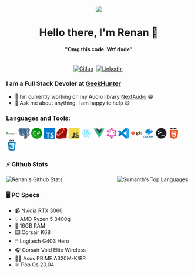 <p align="center">
  <img 
    src="https://i.pinimg.com/originals/e4/26/70/e426702edf874b181aced1e2fa5c6cde.gif"
    align="center" 
    height="200" 
    width="auto" 
  >
<p/>
<p>
  <h1 align="center"><b>Hello there, I'm Renan 👋</b></h1>
</p>
<p>
  <h4 align="center"><b>"Omg this code. Wtf dude"</b></h4>
</p>
<p align="center">
<br>
<a href="https://gitlab.com/renanrcp"><img src="https://img.shields.io/badge/GitLab-330F63?style=for-the-badge&logo=gitlab&logoColor=white" alt="Gitlab" /></a>&nbsp;
<a href="https://www.linkedin.com/in/renanrcp/"><img src="https://img.shields.io/badge/linkedin-%230077B5.svg?&style=for-the-badge&logo=linkedin&logoColor=white" alt="LinkedIn" /></a>&nbsp;
</p>

### I am a Full Stack Devoler at [GeekHunter](https://geekhunter.com.br)
- 🔭 I’m currently working on my Audio library [NextAudio](https://github.com/NextAudio/NextAudio) :grin:
- 💬 Ask me about anything, I am happy to help :smile:

### Languages and Tools: 
<code><img height="30" src="https://raw.githubusercontent.com/github/explore/80688e429a7d4ef2fca1e82350fe8e3517d3494d/topics/mongodb/mongodb.png"></code>
<code><img height="30" src="https://raw.githubusercontent.com/github/explore/80688e429a7d4ef2fca1e82350fe8e3517d3494d/topics/postgresql/postgresql.png"></code>
<code><img height="30" src="https://raw.githubusercontent.com/github/explore/80688e429a7d4ef2fca1e82350fe8e3517d3494d/topics/csharp/csharp.png"></code>
<code><img height="30" src="https://raw.githubusercontent.com/github/explore/80688e429a7d4ef2fca1e82350fe8e3517d3494d/topics/typescript/typescript.png"></code>
<code><img height="30" src="https://raw.githubusercontent.com/github/explore/80688e429a7d4ef2fca1e82350fe8e3517d3494d/topics/ruby/ruby.png"></code>
<code><img height="30" src="https://raw.githubusercontent.com/github/explore/80688e429a7d4ef2fca1e82350fe8e3517d3494d/topics/javascript/javascript.png"></code>
<code><img height="30" src="https://raw.githubusercontent.com/github/explore/80688e429a7d4ef2fca1e82350fe8e3517d3494d/topics/react/react.png"></code>
<code><img height="30" src="https://raw.githubusercontent.com/github/explore/80688e429a7d4ef2fca1e82350fe8e3517d3494d/topics/vue/vue.png"></code>
<code><img height="30" src="https://raw.githubusercontent.com/github/explore/80688e429a7d4ef2fca1e82350fe8e3517d3494d/topics/graphql/graphql.png"></code>
<code><img height="30" src="https://raw.githubusercontent.com/github/explore/80688e429a7d4ef2fca1e82350fe8e3517d3494d/topics/visual-studio-code/visual-studio-code.png"></code>
<code><img height="30" src="https://raw.githubusercontent.com/github/explore/80688e429a7d4ef2fca1e82350fe8e3517d3494d/topics/git/git.png"></code>
<code><img height="30" src="https://raw.githubusercontent.com/github/explore/80688e429a7d4ef2fca1e82350fe8e3517d3494d/topics/docker/docker.png"></code>
<code><img height="30" src="https://raw.githubusercontent.com/github/explore/80688e429a7d4ef2fca1e82350fe8e3517d3494d/topics/terminal/terminal.png"></code>
<code><img height="30" src="https://raw.githubusercontent.com/github/explore/80688e429a7d4ef2fca1e82350fe8e3517d3494d/topics/html/html.png"></code>
<code><img height="30" src="https://raw.githubusercontent.com/github/explore/80688e429a7d4ef2fca1e82350fe8e3517d3494d/topics/css/css.png"></code>

### :zap: Github Stats

  <img align="left" src="https://github-readme-stats.sumanth-talluri.vercel.app/api?username=renanrcp&count_private=true&show_icons=true&theme=radical" alt="Renan's Github Stats" width="60%">
  
<img src="https://github-readme-stats.sumanth-talluri.vercel.app/api/top-langs/?username=renanrcp&show_icons=true&hide_border=true&theme=radical" width="37%" alt="Sumanth's Top Languages">

### 🖥️ PC Specs
- 📹 Nvidia RTX 3060
- 💡 AMD Ryzen 5 3400g
- 📝 16GB RAM
- ⌨️  Corsair K68
- 🖱️ Logitech G403 Hero
- 🎧 Corsair Void Elite Wireless
- 👩‍🦱 Asus PRIME A320M-K/BR
- ⚛️ Pop Os 20.04
